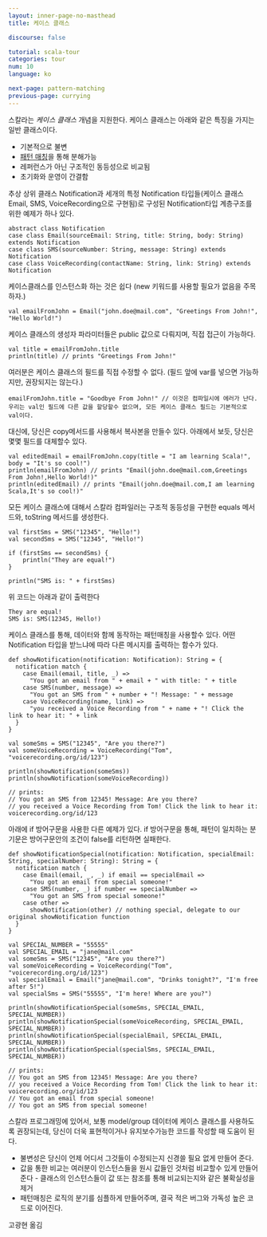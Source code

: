 ```yaml
---
layout: inner-page-no-masthead
title: 케이스 클래스

discourse: false

tutorial: scala-tour
categories: tour
num: 10
language: ko

next-page: pattern-matching
previous-page: currying
---
```


스칼라는 _케이스 클래스_ 개념을 지원한다. 케이스 클래스는 아래와 같은 특징을 가지는 일반 클래스이다.

* 기본적으로 불변
* [패턴 매칭](pattern-matching.html)을 통해 분해가능
* 레퍼런스가 아닌 구조적인 동등성으로 비교됨
* 초기화와 운영이 간결함

추상 상위 클래스 Notification과 세개의 특정 Notification 타입들(케이스 클래스 Email, SMS, VoiceRecording으로 구현됨)로 구성된 Notification타입 계층구조를 위한 예제가 하나 있다.

    abstract class Notification
    case class Email(sourceEmail: String, title: String, body: String) extends Notification
    case class SMS(sourceNumber: String, message: String) extends Notification
    case class VoiceRecording(contactName: String, link: String) extends Notification

케이스클래스를 인스턴스화 하는 것은 쉽다 (new 키워드를 사용할 필요가 없음을 주목하자.)

    val emailFromJohn = Email("john.doe@mail.com", "Greetings From John!", "Hello World!")

케이스 클래스의 생성자 파라미터들은 public 값으로 다뤄지며, 직접 접근이 가능하다.

    val title = emailFromJohn.title
    println(title) // prints "Greetings From John!"

여러분은 케이스 클래스의 필드를 직접 수정할 수 없다. (필드 앞에 var를 넣으면 가능하지만, 권장되지는 않는다.)

    emailFromJohn.title = "Goodbye From John!" // 이것은 컴파일시에 에러가 난다. 우리는 val인 필드에 다른 값을 할당할수 없으며, 모든 케이스 클래스 필드는 기본적으로 val이다.
    
대신에, 당신은 copy메서드를 사용해서 복사본을 만들수 있다. 아래에서 보듯, 당신은 몇몇 필드를 대체할수 있다.

    val editedEmail = emailFromJohn.copy(title = "I am learning Scala!", body = "It's so cool!")
    println(emailFromJohn) // prints "Email(john.doe@mail.com,Greetings From John!,Hello World!)"
    println(editedEmail) // prints "Email(john.doe@mail.com,I am learning Scala,It's so cool!)"

모든 케이스 클래스에 대해서 스칼라 컴파일러는 구조적 동등성을 구현한 equals 메서드와, toString 메서드를 생성한다.

    val firstSms = SMS("12345", "Hello!")
    val secondSms = SMS("12345", "Hello!")

    if (firstSms == secondSms) {
        println("They are equal!")
    }
    
    println("SMS is: " + firstSms)

위 코드는 아래과 같이 출력한다

    They are equal!
    SMS is: SMS(12345, Hello!)
    
케이스 클래스를 통해, 데이터와 함께 동작하는 패턴매칭을 사용할수 있다. 어떤Notification 타입을 받느냐에 따라 다른 메시지를 출력하는 함수가 있다.

    def showNotification(notification: Notification): String = {
      notification match {
        case Email(email, title, _) =>
          "You got an email from " + email + " with title: " + title
        case SMS(number, message) =>
          "You got an SMS from " + number + "! Message: " + message
        case VoiceRecording(name, link) =>
          "you received a Voice Recording from " + name + "! Click the link to hear it: " + link
      }
    }
    
    val someSms = SMS("12345", "Are you there?")
    val someVoiceRecording = VoiceRecording("Tom", "voicerecording.org/id/123")
    
    println(showNotification(someSms))
    println(showNotification(someVoiceRecording))
    
    // prints:
    // You got an SMS from 12345! Message: Are you there?
    // you received a Voice Recording from Tom! Click the link to hear it: voicerecording.org/id/123
    
아래에 if 방어구문을 사용한 다른 예제가 있다. if 방어구문을 통해, 패턴이 일치하는 분기문은 방어구문안의 조건이 false를 리턴하면 실패한다.

    def showNotificationSpecial(notification: Notification, specialEmail: String, specialNumber: String): String = {
      notification match {
        case Email(email, _, _) if email == specialEmail =>
          "You got an email from special someone!"
        case SMS(number, _) if number == specialNumber =>
          "You got an SMS from special someone!"
        case other =>
          showNotification(other) // nothing special, delegate to our original showNotification function   
      }
    }
    
    val SPECIAL_NUMBER = "55555"
    val SPECIAL_EMAIL = "jane@mail.com"
    val someSms = SMS("12345", "Are you there?")
    val someVoiceRecording = VoiceRecording("Tom", "voicerecording.org/id/123")
    val specialEmail = Email("jane@mail.com", "Drinks tonight?", "I'm free after 5!")
    val specialSms = SMS("55555", "I'm here! Where are you?")
    
    println(showNotificationSpecial(someSms, SPECIAL_EMAIL, SPECIAL_NUMBER))
    println(showNotificationSpecial(someVoiceRecording, SPECIAL_EMAIL, SPECIAL_NUMBER))
    println(showNotificationSpecial(specialEmail, SPECIAL_EMAIL, SPECIAL_NUMBER))
    println(showNotificationSpecial(specialSms, SPECIAL_EMAIL, SPECIAL_NUMBER))
    
    // prints: 
    // You got an SMS from 12345! Message: Are you there?
    // you received a Voice Recording from Tom! Click the link to hear it: voicerecording.org/id/123
    // You got an email from special someone!
    // You got an SMS from special someone!

스칼라 프로그래밍에 있어서, 보통 model/group 데이터에 케이스 클래스를 사용하도록 권장되는데, 당신이 더욱 표현적이거나 유지보수가능한 코드를 작성할 때 도움이 된다.

* 불변성은 당신이 언제 어디서 그것들이 수정되는지 신경쓸 필요 없게 만들어 준다.
* 값을 통한 비교는 여러분이 인스턴스들을 원시 값들인 것처럼 비교할수 있게 만들어 준다 - 클래스의 인스턴스들이 값 또는 참조를 통해 비교되는지와 같은 불확실성을 제거
* 패턴매칭은 로직의 분기를 심플하게 만들어주며, 결국 적은 버그와 가독성 높은 코드로 이어진다.

고광현 옮김